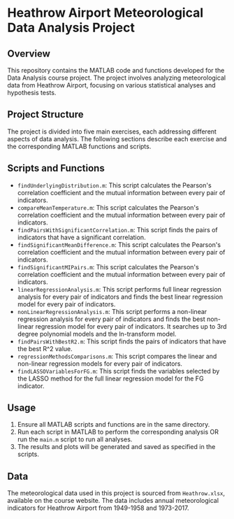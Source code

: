 # Heathrow Airport Meteorological Data Analysis Project

## Overview

This repository contains the MATLAB code and functions developed for the Data Analysis course project. The project involves analyzing meteorological data from Heathrow Airport, focusing on various statistical analyses and hypothesis tests.

## Project Structure

The project is divided into five main exercises, each addressing different aspects of data analysis. The following sections describe each exercise and the corresponding MATLAB functions and scripts.

## Scripts and Functions
- `findUnderlyingDistribution.m`: This script calculates the Pearson's correlation coefficient and the mutual information between every pair of indicators.
- `compareMeanTemperature.m`: This script calculates the Pearson's correlation coefficient and the mutual information between every pair of indicators.
- `findPairsWithSignificantCorrelation.m`: This script finds the pairs of indicators that have a significant correlation.
- `findSignificantMeanDifference.m`: This script calculates the Pearson's correlation coefficient and the mutual information between every pair of indicators.
- `findSignificantMIPairs.m`: This script calculates the Pearson's correlation coefficient and the mutual information between every pair of indicators.
- `linearRegressionAnalysis.m`: This script performs full linear regression analysis for every pair of indicators and finds the best linear regression model for every pair of indicators.
- `nonLinearRegressionAnalysis.m`: This script performs a non-linear regression analysis for every pair of indicators and finds the best non-linear regression model for every pair of indicators. It searches up to 3rd degree polynomial models and the ln-transform model.
- `findPairsWithBestR2.m`: This script finds the pairs of indicators that have the best R^2 value.
- `regressionMethodsComparisons.m`: This script compares the linear and non-linear regression models for every pair of indicators.
- `findLASSOVariablesForFG.m`: This script finds the variables selected by the LASSO method for the full linear regression model for the FG indicator.

## Usage

1. Ensure all MATLAB scripts and functions are in the same directory.
2. Run each script in MATLAB to perform the corresponding analysis OR run the `main.m` script to run all analyses.
3. The results and plots will be generated and saved as specified in the scripts.

## Data

The meteorological data used in this project is sourced from `Heathrow.xlsx`, available on the course website. The data includes annual meteorological indicators for Heathrow Airport from 1949-1958 and 1973-2017.
